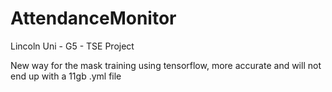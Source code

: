 # AttendanceMonitor
Lincoln Uni - G5 - TSE Project


New way for the mask training using tensorflow, more accurate and will not end up with a 11gb .yml file



